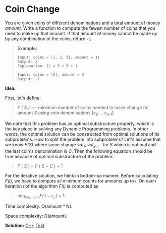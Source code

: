 # Coin Change

You are given coins of different denominations and a total amount of money *amount*. Write a function to compute the fewest number of coins that you need to make up that amount. If that amount of money cannot be made up by any combination of the coins, return `-1`.

> **Example:**
>
> ```
> Input: coins = [1, 2, 5], amount = 11
> Output: 3 
> Explanation: 11 = 5 + 5 + 1
> 
> Input: coins = [2], amount = 3
> Output: -1
> ```



**Idea:** 

First, let's define:

> *F ( S )* --- minimum number of coins needed to make change for amount *S* using coin denominations [*c<sub>0</sub>* ... *c<sub>n-1</sub>*]

We note that this problem has an optimal substructure property, which is the key piece in solving any Dynamic Programming problems. In other words, the optimal solution can be constructed from optimal solutions of its subproblems. How to split the problem into subproblems? Let's assume that we know *F(S)* where some change *val<sub>1</sub>*, *val<sub>2</sub>*, … for *S* which is optimal and the last coin's denomination is *C*. Then the following equation should be true because of optimal substructure of the problem:

> *F* ( *S* ) = *F* ( *S* − *C* ) + 1

For the iterative solution, we think in bottom-up manner. Before calculating *F(i)*, we have to compute all minimum counts for amounts up to *i*. On each iteration *i* of the algorithm *F(i)* is computed as

> min<sub>*j*=0…*n*−1</sub>*F( i − c<sub>j</sub> )* + 1



Time complexity: O(amount * N).

Space complexity: O(amount).



**Solution:** [C++](./solution.h)	[Test](./Test.cpp)